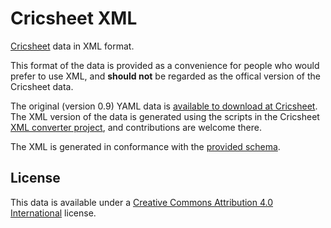 # Cricsheet XML

[Cricsheet](http://cricsheet.org/) data in XML format.

This format of the data is provided as a convenience for people who would prefer to use XML, and **should not** be regarded as the offical version of the Cricsheet data.

The original (version 0.9) YAML data is [available to download at Cricsheet](http://cricsheet.org/downloads/). The XML version of the data is generated using the scripts in the Cricsheet [XML converter project](https://github.com/cricsheet/xml-converter), and contributions are welcome there.

The XML is generated in conformance with the [provided schema](schema.xsd).

## License

This data is available under a [Creative Commons Attribution 4.0 International](https://creativecommons.org/licenses/by/4.0/) license.
